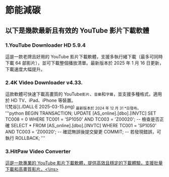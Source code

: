 # 節能減碳
## 以下是幾款最新且有效的 YouTube 影片下載軟體
### 1.YouTube Downloader HD 5.9.4
這是一款老牌且好用的 YouTube 影片下載軟體，支援多執行緒下載（最多可同時下載 64 部影片），並可下載整個播放清單。最新版本於 2025 年 1 月 16 日更新，下載速度大幅提升。
### 2.4K Video Downloader v4.33.
這款軟體可快速下載高畫質的 YouTube`影片`、`音樂`和`字幕`，並支援多種格式，適用於 HD TV、iPad、iPhone 等裝置。\
![梵谷](./DALL·E 2025-03-15.png)
<sub>最新版本於 2024 年 12 月 31 \*日發布。</sub>\
'''python
BEGIN TRANSACTION;
UPDATE [AS_online].[dbo].[INVTC]
SET TC008 = 0
WHERE TC001 = 'SP1050' AND TC003 = 'Z00020';
-- 檢查是否正確
SELECT * FROM [AS_online].[dbo].[INVTC]
WHERE TC001 = 'SP1050' AND TC003 = 'Z00020';
-- 確認無誤後提交變更
COMMIT;
-- 若發現錯誤，可執行 ROLLBACK;
'''
### 3.HitPaw Video Converter
<ins>這是一款專業的 YouTube 影片下載軟體，提供高效且穩定的下載體驗，支援批量下載和高畫質影片。<\ins>
